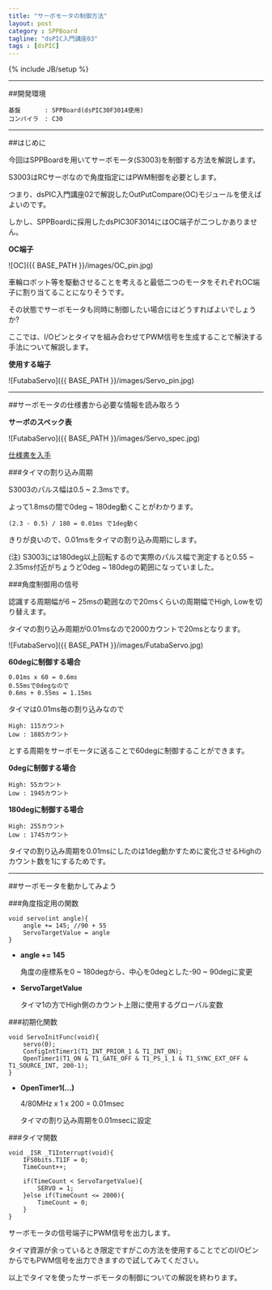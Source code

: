 ```yaml
---
title: "サーボモータの制御方法"
layout: post
category : SPPBoard
tagline: "dsPIC入門講座03"
tags : [dsPIC]
---
```


{% include JB/setup %}

**********

##開発環境

    基盤　　　　: SPPBoard(dsPIC30F3014使用)
    コンパイラ　: C30

**********

##はじめに

今回はSPPBoardを用いてサーボモータ(S3003)を制御する方法を解説します。

S3003はRCサーボなので角度指定にはPWM制御を必要とします。

つまり、dsPIC入門講座02で解説したOutPutCompare(OC)モジュールを使えばよいのです。

しかし、SPPBoardに採用したdsPIC30F3014にはOC端子が二つしかありません。

**OC端子**  

![OC]({{ BASE_PATH }}/images/OC_pin.jpg)

車輪ロボット等を駆動させることを考えると最低二つのモータをそれぞれOC端子に割り当てることになりそうです。

その状態でサーボモータも同時に制御したい場合にはどうすればよいでしょうか?

ここでは、I/Oピンとタイマを組み合わせてPWM信号を生成することで解決する手法について解説します。

**使用する端子**

![FutabaServo]({{ BASE_PATH }}/images/Servo_pin.jpg)

**********

##サーボモータの仕様書から必要な情報を読み取ろう

**サーボのスペック表**

![FutabaServo]({{ BASE_PATH }}/images/Servo_spec.jpg)

[仕様書を入手](http://www.es.co.th/schemetic/pdf/et-servo-s3003.pdf "S3003") 

###タイマの割り込み周期

S3003のパルス幅は0.5 ~ 2.3msです。

よって1.8msの間で0deg ~ 180deg動くことがわかります。

    (2.3 - 0.5) / 180 = 0.01ms で1deg動く

きりが良いので、0.01msをタイマの割り込み周期にします。

(注) S3003には180deg以上回転するので実際のパルス幅で測定すると0.55 ~ 2.35ms付近がちょうど0deg ~ 180degの範囲になっていました。

###角度制御用の信号

認識する周期幅が6 ~ 25msの範囲なので20msくらいの周期幅でHigh, Lowを切り替えます。

タイマの割り込み周期が0.01msなので2000カウントで20msとなります。

![FutabaServo]({{ BASE_PATH }}/images/FutabaServo.jpg)

**60degに制御する場合**

    0.01ms x 60 = 0.6ms
    0.55msで0degなので
    0.6ms + 0.55ms = 1.15ms

タイマは0.01ms毎の割り込みなので

    High: 115カウント
    Low : 1885カウント

とする周期をサーボモータに送ることで60degに制御することができます。

**0degに制御する場合**

    High: 55カウント
    Low : 1945カウント

**180degに制御する場合**

    High: 255カウント
    Low : 1745カウント

タイマの割り込み周期を0.01msにしたのは1deg動かすために変化させるHighのカウント数を1にするためです。

**********

##サーボモータを動かしてみよう

###角度指定用の関数

    void servo(int angle){
        angle += 145; //90 + 55
        ServoTargetValue = angle
    }

 - **angle += 145**  
   
    角度の座標系を0 ~ 180degから、中心を0degとした-90 ~ 90degに変更

 - **ServoTargetValue**  
   
    タイマ1の方でHigh側のカウント上限に使用するグローバル変数

###初期化関数

    void ServoInitFunc(void){
        servo(0);
        ConfigIntTimer1(T1_INT_PRIOR_1 & T1_INT_ON);
        OpenTimer1(T1_ON & T1_GATE_OFF & T1_PS_1_1 & T1_SYNC_EXT_OFF & T1_SOURCE_INT, 200-1);
    }

 - **OpenTimer1(...)**  
    
    4/80MHz x 1 x 200 = 0.01msec

    タイマの割り込み周期を0.01msecに設定

###タイマ関数

    void _ISR _T1Interrupt(void){
        IFS0bits.T1IF = 0;
        TimeCount++;

        if(TimeCount < ServoTargetValue){
            SERVO = 1;
        }else if(TimeCount <= 2000){
            TimeCount = 0;
        }
    }

サーボモータの信号端子にPWM信号を出力します。

タイマ資源が余っているとき限定ですがこの方法を使用することでどのI/OピンからでもPWM信号を出力できますので試してみてください。

以上でタイマを使ったサーボモータの制御についての解説を終わります。
